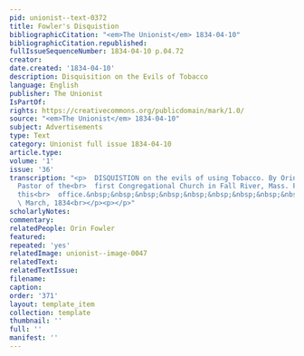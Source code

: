 ```yaml
---
pid: unionist--text-0372
title: Fowler's Disquistion
bibliographicCitation: "<em>The Unionist</em> 1834-04-10"
bibliographicCitation.republished: 
fullIssueSequenceNumber: 1834-04-10 p.04.72
creator: 
date.created: '1834-04-10'
description: Disquisition on the Evils of Tobacco
language: English
publisher: The Unionist
IsPartOf: 
rights: https://creativecommons.org/publicdomain/mark/1.0/
source: "<em>The Unionist</em> 1834-04-10"
subject: Advertisements
type: Text
category: Unionist full issue 1834-04-10
article.type: 
volume: '1'
issue: '36'
transcription: "<p>  DISQUISTION on the evils of using Tobacco. By Orin Fowler, A.M.
  Pastor of the<br>  first Congregational Church in Fall River, Mass. For sale at
  this<br>  office.&nbsp;&nbsp;&nbsp;&nbsp;&nbsp;&nbsp;&nbsp;&nbsp;&nbsp;&nbsp;&nbsp;&nbsp;&nbsp;<br>
  \ March, 1834<br></p><p></p>"
scholarlyNotes: 
commentary: 
relatedPeople: Orin Fowler
featured: 
repeated: 'yes'
relatedImage: unionist--image-0047
relatedText: 
relatedTextIssue: 
filename: 
caption: 
order: '371'
layout: template_item
collection: template
thumbnail: ''
full: ''
manifest: ''
---
```

